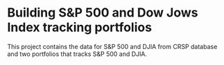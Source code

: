 # Building S&P 500 and Dow Jows Index tracking portfolios


This project contains the data for S&P 500 and DJIA from CRSP database and two portfolios that tracks S&P 500 and DJIA.

